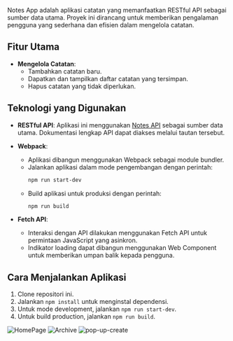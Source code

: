 Notes App adalah aplikasi catatan yang memanfaatkan RESTful API sebagai sumber data utama. Proyek ini dirancang untuk memberikan pengalaman pengguna yang sederhana dan efisien dalam mengelola catatan.

## Fitur Utama

- **Mengelola Catatan**: 
  - Tambahkan catatan baru.
  - Dapatkan dan tampilkan daftar catatan yang tersimpan.
  - Hapus catatan yang tidak diperlukan.

## Teknologi yang Digunakan

- **RESTful API**: Aplikasi ini menggunakan [Notes API](https://notes-api.dicoding.dev/v2) sebagai sumber data utama. Dokumentasi lengkap API dapat diakses melalui tautan tersebut.
  
- **Webpack**: 
  - Aplikasi dibangun menggunakan Webpack sebagai module bundler.
  - Jalankan aplikasi dalam mode pengembangan dengan perintah:
    ```bash
    npm run start-dev
    ```
  - Build aplikasi untuk produksi dengan perintah:
    ```bash
    npm run build
    ```

- **Fetch API**: 
  - Interaksi dengan API dilakukan menggunakan Fetch API untuk permintaan JavaScript yang asinkron.
  - Indikator loading dapat dibangun menggunakan Web Component untuk memberikan umpan balik kepada pengguna.


## Cara Menjalankan Aplikasi
1. Clone repositori ini.
2. Jalankan `npm install` untuk menginstal dependensi.
3. Untuk mode development, jalankan `npm run start-dev`.
4. Untuk build production, jalankan `npm run build`.
   

![HomePage](https://github.com/user-attachments/assets/d948f18e-7aab-43ae-b2eb-2e3447f6b277)
![Archive](https://github.com/user-attachments/assets/e227986b-ba88-4375-9540-01060451de86)
![pop-up-create](https://github.com/user-attachments/assets/b9dc1ffe-583f-4732-9079-08ffcba80bd0)
